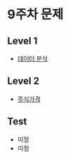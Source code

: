 # 9주차 문제

## Level 1

- [데이터 분석](https://school.programmers.co.kr/learn/courses/30/lessons/250121)

## Level 2

- [주식가격](https://school.programmers.co.kr/learn/courses/30/lessons/42584)

## Test

- 미정
- 미정
